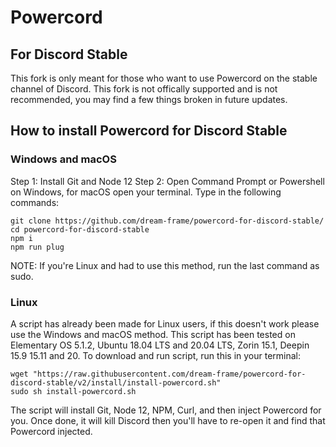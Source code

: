 # Powercord
## For Discord Stable
This fork is only meant for those who want to use Powercord on the stable channel of Discord. This fork is not offically supported and is not recommended, you may find a few things broken in future updates.
## How to install Powercord for Discord Stable
### Windows and macOS
Step 1: Install Git and Node 12
Step 2: Open Command Prompt or Powershell on Windows, for macOS open your terminal.
Type in the following commands:
```
git clone https://github.com/dream-frame/powercord-for-discord-stable/
cd powercord-for-discord-stable
npm i
npm run plug
```
NOTE: If you're Linux and had to use this method, run the last command as sudo.

### Linux
A script has already been made for Linux users, if this doesn't work please use the Windows and macOS method.
This script has been tested on Elementary OS 5.1.2, Ubuntu 18.04 LTS and 20.04 LTS, Zorin 15.1, Deepin 15.9 15.11 and 20.
To download and run script, run this in your terminal:
```
wget "https://raw.githubusercontent.com/dream-frame/powercord-for-discord-stable/v2/install/install-powercord.sh"
sudo sh install-powercord.sh
```
The script will install Git, Node 12, NPM, Curl, and then inject Powercord for you. Once done, it will kill Discord then you'll have to re-open it and find that Powercord injected.
